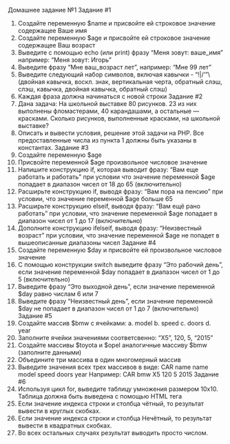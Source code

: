 Домашнее задание №1
Задание #1
1. Создайте переменную $name и присвойте ей строковое значение содержащее Ваше имя
2. Создайте переменную $age и присвойте ей строковое значение содержащее Ваш возраст
3. Выведите с помощью echo (или print) фразу “Меня зовут: ваше_имя” например: “Меня зовут: Игорь”
4. Выведите фразу “Мне ваш_возраст лет”, например: “Мне 99 лет”
5. Выведите следующий набор символов, включая кавычки - “!|\/’”\ (двойная кавычка, воскл. знак, вертикальная черта, обратный слэш, слэш, кавычка, двойная кавычка, обратный слэш)
6. Каждая фраза должна начинаться с новой строки
Задание #2
1. Дана задача: На школьной выставке 80 рисунков. 23 из них выполнены фломастерами, 40 карандашами, а остальные — красками. Сколько рисунков, выполненные красками, на школьной выставке?
2. Описать и вывести условия, решение этой задачи на PHP. Все предоставленные числа из пункта 1 должны быть указаны в константах.
Задание #3
1. Создайте переменную $age
2. Присвойте переменной $age произвольное числовое значение
3. Напишите конструкцию if, которая выводит фразу: “Вам еще работать и работать” при условии что значение переменной $age попадает в диапазон чисел от 18 до 65 (включительно)
4. Расширьте конструкцию if, выводя фразу: “Вам пора на пенсию” при условии, что значение переменной $age больше 65
5. Расширьте конструкцию elseif, выводя фразу: “Вам ещё рано работать” при условии, что значение переменной $age попадает в диапазон чисел от 1 до 17 (включительно)
6. Дополните конструкцию ifelseif, выводя фразу: “Неизвестный возраст” при условии, что значение переменной $age не попадет в вышеописанные диапазоны чисел
Задание #4
1. Создайте переменную $day и присвойте ей произвольное числовое значение
2. С помощью конструкции switch выведите фразу “Это рабочий день”, если значение переменной $day попадает в диапазон чисел от 1 до 5 (включительно)
3. Выведите фразу “Это выходной день”, если значение переменной $day равно числам 6 или 7
4. Выведите фразу “Неизвестный день”, если значение переменной $day не попадает в диапазон чисел от 1 до 7 (включительно)
Задание #5
1. Создайте массив $bmw с ячейками:
a. model
b. speed
c. doors
d. year
2. Заполните ячейки значениями соответсвенно: “X5”, 120, 5, “2015”
3. Создайте массивы $toyota и $opel аналогичные массиву $bmw (заполните данными)
4. Объедините три массива в один многомерный массив
5. Выведите значения всех трех массивов в виде:
CAR name
name model speed doors year
Например:
CAR bmw
X5 120 5 2015
Задание #6
1. Используя цикл for, выведите таблицу умножения размером 10x10. Таблица должна быть выведена с помощью HTML тега <table>
2. Если значение индекса строки и столбца чётный, то результат вывести в круглых скобках.
3. Если значение индекса строки и столбца Нечётный, то результат вывести в квадратных скобках.
4. Во всех остальных случаях результат выводить просто числом.